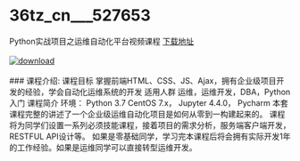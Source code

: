 # 36tz_cn___527653
Python实战项目之运维自动化平台视频课程
[下载地址](http://www.36tz.cn/article/527653 "下载地址")
<br/></br>[![download](http://36tz.cn/muke_img/2019_10_2-12-300x158.png "下载地址")](http://www.36tz.cn/article/527653 "下载地址")
<br/></br>### 课程介绍:
课程目标
掌握前端HTML、CSS、JS、Ajax，拥有企业级项目开发的经验，学会自动化运维系统的开发
适用人群
运维，运维开发，DBA，Python入门
课程简介
环境： Python 3.7 CentOS 7.x， Jupyter 4.4.0， Pycharm
本套课程完整的讲述了一个企业级运维自动化项目是如何从零到一构建起来的。
课程将为同学们设置一系列必须技能课程，接着项目的需求分析，服务端客户端开发，RESTFUL API设计等。
如果是零基础同学，学习完本课程后将会拥有实际开发1年的工作经验。如果是运维同学可以直接转型运维开发。


 
